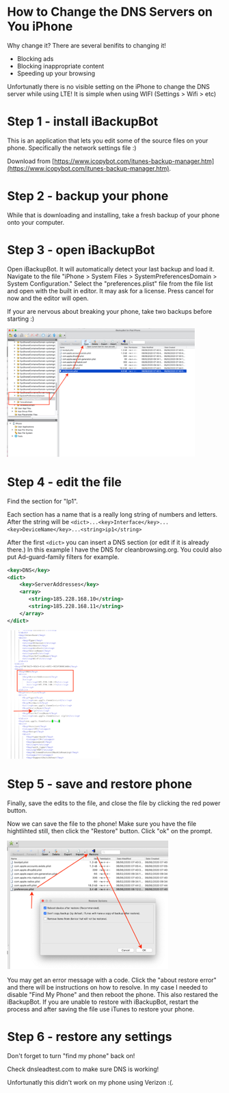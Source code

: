 # How to Change the DNS Servers on You iPhone

Why change it? There are several benifits to changing it!
* Blocking ads
* Blocking inappropriate content
* Speeding up your browsing

Unfortunatly there is no visible setting on the iPhone to change the DNS server while using LTE! It is simple when using WIFI (Settings > Wifi > etc)

# Step 1 - install iBackupBot

This is an application that lets you edit some of the source files on your phone. Specifically the network settings file :)

Download from [https://www.icopybot.com/itunes-backup-manager.htm](https://www.icopybot.com/itunes-backup-manager.htm).

# Step 2 - backup your phone

While that is downloading and installing, take a fresh backup of your phone onto your computer.

# Step 3 - open iBackupBot

Open iBackupBot. It will automatically detect your last backup and load it. Navigate to the file "iPhone > System Files > SystemPreferencesDomain > System Configuration." Select the "preferences.plist" file from the file list and open with the built in editor. It may ask for a license. Press cancel for now and the editor will open.

If your are nervous about breaking your phone, take two backups before starting :)

<img src="/static/img/iphone-dns-filesystem.png" alt="iPhone filesystem" style="height: 300px;">

# Step 4 - edit the file

Find the section for "Ip1".

Each section has a name that is a really long string of numbers and letters. After the string  will be `<dict>...<key>Interface</key>...<key>DeviceName</key>...<string>ip1</string>`

After the first `<dict>` you can insert a DNS section (or edit if it is already there.) In this example I have the DNS for cleanbrowsing.org. You could also put Ad-guard-family filters for example.

```xml
<key>DNS</key>
<dict>
	<key>ServerAddresses</key>
	<array>
	   <string>185.228.168.10</string>
	   <string>185.228.168.11</string>
	</array>
</dict>
```

<img src="/static/img/iphone-dns-dnssettings.png" alt="iPhone DNS settings" style="height: 300px;">

# Step 5 - save and restore phone

Finally, save the edits to the file, and close the file by clicking the red power button.

Now we can save the file to the phone! Make sure you have the file hightlihted still, then click the "Restore" button. Click "ok" on the prompt.

<img src="/static/img/iphone-dns-restore.png" alt="iPhone restore" style="height: 300px;">


You may get an error message with a code. Click the "about restore error" and there will be instructions on how to resolve. In my case I needed to disable "Find My Phone" and then reboot the phone. This also restared the iBackupBot.
If you are unable to restore with iBackupBot, restart the process and after saving the file use iTunes to restore your phone.

# Step 6 - restore any settings

Don't forget to turn "find my phone" back on!

Check dnsleadtest.com to make sure DNS is working!

Unfortunatly this didn't work on my phone using Verizon :(.
